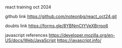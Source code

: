 react training oct 2024

github link
https://github.com/noteonbg/react_oct24.git

doubts link
https://forms.gle/8YBNmCtYVeXBrrpo6

javascript references
https://developer.mozilla.org/en-US/docs/Web/JavaScript
https://javascript.info/

